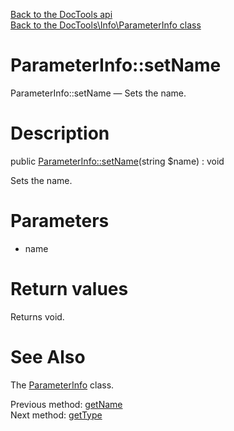 [Back to the DocTools api](https://github.com/lingtalfi/DocTools/blob/master/doc/api/DocTools.md)<br>
[Back to the DocTools\Info\ParameterInfo class](https://github.com/lingtalfi/DocTools/blob/master/doc/api/DocTools/Info/ParameterInfo.md)


ParameterInfo::setName
================



ParameterInfo::setName — Sets the name.




Description
================


public [ParameterInfo::setName](https://github.com/lingtalfi/DocTools/blob/master/doc/api/DocTools/Info/ParameterInfo/setName.md)(string $name) : void




Sets the name.




Parameters
================


- name

    


Return values
================

Returns void.







See Also
================

The [ParameterInfo](https://github.com/lingtalfi/DocTools/blob/master/doc/api/DocTools/Info/ParameterInfo.md) class.

Previous method: [getName](https://github.com/lingtalfi/DocTools/blob/master/doc/api/DocTools/Info/ParameterInfo/getName.md)<br>Next method: [getType](https://github.com/lingtalfi/DocTools/blob/master/doc/api/DocTools/Info/ParameterInfo/getType.md)<br>

